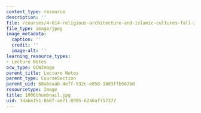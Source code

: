 ```yaml
---
content_type: resource
description: ''
file: /courses/4-614-religious-architecture-and-islamic-cultures-fall-2002/3dabe1518b6fae71899562a6af757377_1006thumbnail.jpg
file_type: image/jpeg
image_metadata:
  caption: ''
  credit: ''
  image-alt: ''
learning_resource_types:
- Lecture Notes
ocw_type: OCWImage
parent_title: Lecture Notes
parent_type: CourseSection
parent_uid: 68abeaab-4eff-532c-e858-18d3ffb567bd
resourcetype: Image
title: 1006thumbnail.jpg
uid: 3dabe151-8b6f-ae71-8995-62a6af757377
---
```

